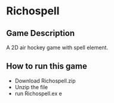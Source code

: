 # Richospell

## Game Description
A 2D air hockey game with spell element.
## How to run this game
* Download Richospell.zip
* Unzip the file
* run Richospell.ex e
